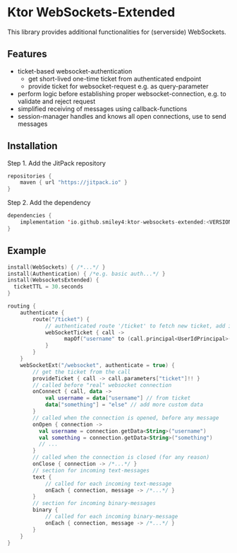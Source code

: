 # Ktor WebSockets-Extended

This library provides additional functionalities for (serverside) WebSockets.

## Features

- ticket-based websocket-authentication
  - get short-lived one-time ticket from authenticated endpoint
  - provide ticket for websocket-request e.g. as query-parameter
- perform logic before establishing proper websocket-connection, e.g. to validate and reject request
- simplified receiving of messages using callback-functions
- session-manager handles and knows all open connections, use to send messages

## Installation

Step 1. Add the JitPack repository

```kotlin
repositories {
    maven { url "https://jitpack.io" }
}
```

Step 2. Add the dependency

```kotlin
dependencies {
    implementation 'io.github.smiley4:ktor-websockets-extended:<VERSION>'
}
```

## Example

```kotlin
install(WebSockets) { /*...*/ }
install(Authentication) { /*e.g. basic auth...*/ }
install(WebsocketsExtended) {
  ticketTTL = 30.seconds
}

routing {
    authenticate {
        route("/ticket") {
            // authenticated route '/ticket' to fetch new ticket, add info 'username' to ticket
            webSocketTicket { call ->
                  mapOf("username" to (call.principal<UserIdPrincipal>()?.name ?: "?"))
            }
        }
    }
    webSocketExt("/websocket", authenticate = true) {
        // get the ticket from the call
        provideTicket { call -> call.parameters["ticket"]!! }
        // called before "real" websocket connection
        onConnect { call, data ->
            val username = data["username"] // from ticket
            data["something"] = "else" // add more custom data
        }
        // called when the connection is opened, before any message
        onOpen { connection -> 
          val username = connection.getData<String>("username")
          val something = connection.getData<String>("something")
          // ...
        }
        // called when the connection is closed (for any reason)
        onClose { connection -> /*...*/ }
        // section for incoming text-messages
        text {
            // called for each incoming text-message
            onEach { connection, message -> /*...*/ }
        }
        // section for incoming binary-messages
        binary {
            // called for each incoming binary-message
            onEach { connection, message -> /*...*/ }
        }
    }
}
```